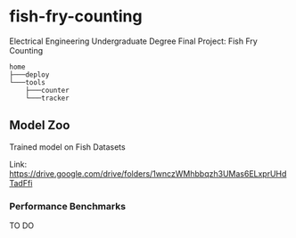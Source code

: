 # fish-fry-counting
Electrical Engineering Undergraduate Degree Final Project: Fish Fry Counting

```
home
├───deploy
└───tools
    ├───counter
    └───tracker
```

## Model Zoo
Trained model on Fish Datasets

Link: https://drive.google.com/drive/folders/1wnczWMhbbqzh3UMas6ELxprUHdTadFfi

### Performance Benchmarks
TO DO
